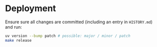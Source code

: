 # Deployment

Ensure sure all changes are committed (including an entry in `HISTORY.md`) and run:

```sh
uv version --bump patch # possible: major / minor / patch
make release
```
